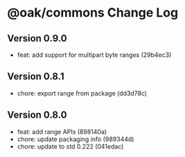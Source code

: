 # @oak/commons Change Log

## Version 0.9.0

- feat: add support for multipart byte ranges (29b4ec3)

## Version 0.8.1

- chore: export range from package (dd3d78c)

## Version 0.8.0

- feat: add range APIs (898140a)
- chore: update packaging info (989344d)
- chore: update to std 0.222 (041edac)
